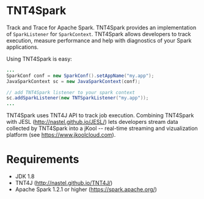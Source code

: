 # TNT4Spark
Track and Trace for Apache Spark. TNT4Spark provides an implementation of `SparkListener` for `SparkContext`.
TNT4Spark allows developers to track execution, measure performance and help with diagnostics of your Spark applications.

Using TNT4Spark is easy:
```java
...
SparkConf conf = new SparkConf().setAppName("my.app");
JavaSparkContext sc = new JavaSparkContext(conf);

// add TNT4Spark listener to your spark context
sc.addSparkListener(new TNTSparkListener("my.app"));
...
```
TNT4Spark uses TNT4J API to track job execution. Combining TNT4Spark with JESL (http://nastel.github.io/JESL/) lets developers stream data collected by TNT4Spark into a jKool -- real-time streaming and vizualization platform (see https://www.jkoolcloud.com). 

# Requirements
* JDK 1.8
* TNT4J (http://nastel.github.io/TNT4J/)
* Apache Spark 1.2.1 or higher (https://spark.apache.org/)
